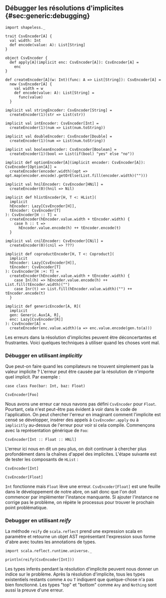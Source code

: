 ## Débugger les résolutions d'implicites {#sec:generic:debugging}

```tut:book:invisible
import shapeless._

trait CsvEncoder[A] {
  val width: Int
  def encode(value: A): List[String]
}

object CsvEncoder {
  def apply[A](implicit enc: CsvEncoder[A]): CsvEncoder[A] =
    enc
}

def createEncoder[A](w: Int)(func: A => List[String]): CsvEncoder[A] =
  new CsvEncoder[A] {
    val width = w
    def encode(value: A): List[String] =
      func(value)
  }

implicit val stringEncoder: CsvEncoder[String] =
  createEncoder(1)(str => List(str))

implicit val intEncoder: CsvEncoder[Int] =
  createEncoder(1)(num => List(num.toString))

implicit val doubleEncoder: CsvEncoder[Double] =
  createEncoder(1)(num => List(num.toString))

implicit val booleanEncoder: CsvEncoder[Boolean] =
  createEncoder(1)(bool => List(if(bool) "yes" else "no"))

implicit def optionEncoder[A](implicit encoder: CsvEncoder[A]): CsvEncoder[Option[A]] =
  createEncoder(encoder.width)(opt => opt.map(encoder.encode).getOrElse(List.fill(encoder.width)("")))

implicit val hnilEncoder: CsvEncoder[HNil] =
  createEncoder(0)(hnil => Nil)

implicit def hlistEncoder[H, T <: HList](
  implicit
  hEncoder: Lazy[CsvEncoder[H]],
  tEncoder: CsvEncoder[T]
): CsvEncoder[H :: T] =
  createEncoder(hEncoder.value.width + tEncoder.width) {
    case h :: t =>
      hEncoder.value.encode(h) ++ tEncoder.encode(t)
  }

implicit val cnilEncoder: CsvEncoder[CNil] =
  createEncoder(0)(cnil => ???)

implicit def coproductEncoder[H, T <: Coproduct](
  implicit
  hEncoder: Lazy[CsvEncoder[H]],
  tEncoder: CsvEncoder[T]
): CsvEncoder[H :+: T] =
  createEncoder(hEncoder.value.width + tEncoder.width) {
    case Inl(h) => hEncoder.value.encode(h) ++ List.fill(tEncoder.width)("")
    case Inr(t) => List.fill(hEncoder.value.width)("") ++ tEncoder.encode(t)
  }

implicit def genericEncoder[A, R](
  implicit
  gen: Generic.Aux[A, R],
  enc: Lazy[CsvEncoder[R]]
): CsvEncoder[A] =
  createEncoder(enc.value.width)(a => enc.value.encode(gen.to(a)))
```

Les erreurs dans la résolution
d'implicites peuvent être déconcertantes et frustrantes.
Voici quelques techniques à utiliser quand les choses vont mal.

### Débugger en utilisant *implicitly*

Que peut-on faire quand les compilateurs 
ne trouvent simplement pas la valeur implicite ?
L'erreur peut être causée par la résolution de n'importe quel implicit.
Par exemple :

```tut:book:silent
case class Foo(bar: Int, baz: Float)
```

```tut:book:fail
CsvEncoder[Foo]
```
Nous avons une erreur car nous navons 
pas défini `CsvEncoder` pour `Float`.
Pourtant, cela n'est peut-être pas évident à voir dans le code de l'application.
On peut chercher l'erreur en imaginant comment l'implicite est censé se développer,
insérer des appels à `CsvEncoder.apply` ou à `implicitly` 
au-dessus de l'erreur pour voir si cela compile.
Commençons avec la représentation générique de `Foo`:


```tut:book:fail
CsvEncoder[Int :: Float :: HNil]
```
L'erreur ici nous en dit un peu plus, on doit continuer à 
chercher plus profondément dans la chaînes d'appel des implicites.
L'étape suivante est de tester les composants de `HList` :

```tut:book:silent
CsvEncoder[Int]
```

```tut:book:fail
CsvEncoder[Float]
```

`Int` fonctionne mais `Float` lève une erreur.
`CsvEncoder[Float]` est une feuille dans le développement de notre abre,
on sait donc que l'on doit commencer par implémenter l'instance manquante.
Si ajouter l'instance ne corrige pas le problème, 
on répète le processus pour trouver le prochain point problématique.

### Debugger en utilisant *reify*

La méthode `reify` de `scala.reflect` prend une 
expression scala en paramètre et retourne
un objet AST représentant l'expression sous 
forme d'abre avec toutes les annotations de types. 

```tut:book:silent
import scala.reflect.runtime.universe._
```

```tut:book
println(reify(CsvEncoder[Int]))
```

Les types inferés pendant la résolution d'implicite 
peuvent nous donner un indice sur le problème.
Après la résolution d'implicite,
tous les types existentiels restants comme `A` ou `T` 
indiquent que quelque-chose n'a pas bien fonctionné.
Les types "top" et "bottom" comme `Any` and `Nothing` 
sont aussi la preuve d'une erreur.

